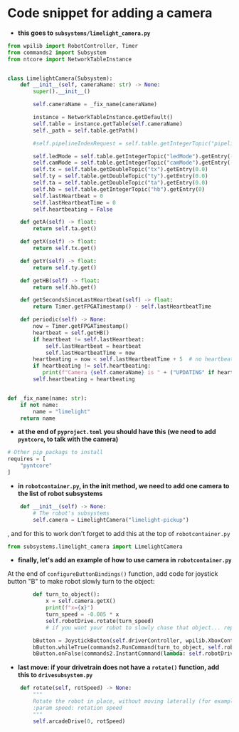 # Code snippet for adding a camera

- **this goes to `subsystems/limelight_camera.py`**
```python
from wpilib import RobotController, Timer
from commands2 import Subsystem
from ntcore import NetworkTableInstance


class LimelightCamera(Subsystem):
    def __init__(self, cameraName: str) -> None:
        super().__init__()

        self.cameraName = _fix_name(cameraName)

        instance = NetworkTableInstance.getDefault()
        self.table = instance.getTable(self.cameraName)
        self._path = self.table.getPath()

        #self.pipelineIndexRequest = self.table.getIntegerTopic("pipeline").publish()

        self.ledMode = self.table.getIntegerTopic("ledMode").getEntry(-1)
        self.camMode = self.table.getIntegerTopic("camMode").getEntry(-1)
        self.tx = self.table.getDoubleTopic("tx").getEntry(0.0)
        self.ty = self.table.getDoubleTopic("ty").getEntry(0.0)
        self.ta = self.table.getDoubleTopic("ta").getEntry(0.0)
        self.hb = self.table.getIntegerTopic("hb").getEntry(0)
        self.lastHeartbeat = 0
        self.lastHeartbeatTime = 0
        self.heartbeating = False

    def getA(self) -> float:
        return self.ta.get()

    def getX(self) -> float:
        return self.tx.get()

    def getY(self) -> float:
        return self.ty.get()

    def getHB(self) -> float:
        return self.hb.get()

    def getSecondsSinceLastHeartbeat(self) -> float:
        return Timer.getFPGATimestamp() - self.lastHeartbeatTime

    def periodic(self) -> None:
        now = Timer.getFPGATimestamp()
        heartbeat = self.getHB()
        if heartbeat != self.lastHeartbeat:
            self.lastHeartbeat = heartbeat
            self.lastHeartbeatTime = now
        heartbeating = now < self.lastHeartbeatTime + 5  # no heartbeat for 5s => stale camera
        if heartbeating != self.heartbeating:
           print(f"Camera {self.cameraName} is " + ("UPDATING" if heartbeating else "NO LONGER UPDATING"))
        self.heartbeating = heartbeating


def _fix_name(name: str):
    if not name:
        name = "limelight"
    return name
```

- **at the end of `pyproject.toml` you should have this (we need to add `pyntcore`, to talk with the camera)**

```python
# Other pip packags to install
requires = [
    "pyntcore"
]
```

- **in `robotcontainer.py`, in the __init__ method, we need to add one camera to the list of robot subsystems**
```python
    def __init__(self) -> None:
        # The robot's subsystems
        self.camera = LimelightCamera("limelight-pickup")
```

, and for this to work don't forget to add this at the top of `robotcontainer.py`
```python
from subsystems.limelight_camera import LimelightCamera
```

- **finally, let's add an example of how to use camera in `robotcontainer.py`**

At the end of `configureButtonBindings()` function, add code for joystick button "B" to make robot slowly turn to the object:
```python
        def turn_to_object():
            x = self.camera.getX()
            print(f"x={x}")
            turn_speed = -0.005 * x
            self.robotDrive.rotate(turn_speed)
            # if you want your robot to slowly chase that object... replace this line above with: self.robotDrive.arcadeDrive(0.1, turn_speed)

        bButton = JoystickButton(self.driverController, wpilib.XboxController.Button.kB)
        bButton.whileTrue(commands2.RunCommand(turn_to_object, self.robotDrive))
        bButton.onFalse(commands2.InstantCommand(lambda: self.robotDrive.drive(0, 0, 0, False, False)))
```

- **last move: if your drivetrain does not have a `rotate()` function, add this to `drivesubsystem.py`**
```python
    def rotate(self, rotSpeed) -> None:
        """
        Rotate the robot in place, without moving laterally (for example, for aiming)
        :param speed: rotation speed 
        """
        self.arcadeDrive(0, rotSpeed)
```
